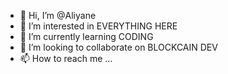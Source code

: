 - 👋 Hi, I’m @Aliyane
- 👀 I’m interested in EVERYTHING HERE 
- 🌱 I’m currently learning CODING
- 💞️ I’m looking to collaborate on BLOCKCAIN DEV
- 📫 How to reach me ...

<!---
Aliyane/Aliyane is a ✨ special ✨ repository because its `README.md` (this file) appears on your GitHub profile.
You can click the Preview link to take a look at your changes.
--->
